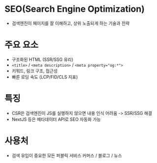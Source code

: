 # SEO(Search Engine Optimization)
- 검색엔진이 페이지를 잘 이해하고, 상위 노출되게 하는 기술과 전략

# 주요 요소
- 구조화된 HTML (SSR/SSG 유리)
- `<title>` / `<meta description>` / `<meta property="og:*">`
- 키워드, 링크 구조, 접근성
- 빠른 로딩 속도 (LCP/FID/CLS 지표)


# 특징
- CSR은 검색엔진이 JS를 실행하지 않으면 내용 인식 어려움 -> SSR/SSG 해결
- NextJS 등은 메타데이터 API로 SEO 자동화 가능


# 사용처
- 검색 유입이 중요한 모든 퍼블릭 서비스
  커머스 / 블로그 / 뉴스
